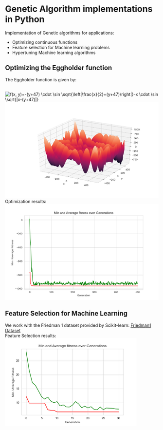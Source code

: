 # Genetic Algorithm implementations in Python
Implementation of Genetic algorithms for applications:
- Optimizing continuous functions
- Feature selection for Machine learning problems
- Hypertuning Machine learning algorithms
## Optimizing the Eggholder function
The Eggholder function is given by: 
  
      
&emsp; &emsp; &emsp; &emsp; &emsp; &emsp; &emsp; &emsp;![f(x, y)=-(y+47) \cdot \sin \sqrt{\left|\frac{x}{2}+(y+47)\right|}-x \cdot \sin \sqrt{|x-(y+47)|}](https://render.githubusercontent.com/render/math?math=f(x%2C%20y)%3D-(y%2B47)%20%5Ccdot%20%5Csin%20%5Csqrt%7B%5Cleft%7C%5Cfrac%7Bx%7D%7B2%7D%2B(y%2B47)%5Cright%7C%7D-x%20%5Ccdot%20%5Csin%20%5Csqrt%7B%7Cx-(y%2B47)%7C%7D)
![Eggholder Function](Images/Egg.png)
</br>
Optimization results:
![Optimization](Images/Opti_graph.png)

## Feature Selection for Machine Learning
We work with the Friedman 1 dataset provided by Scikit-learn: [Friedman1 Dataset](https://scikit-learn.org/stable/modules/generated/sklearn.datasets.make_friedman1.html)  
Feature Selection results:
![Feature Selection](Images/ML_Plot.png)
